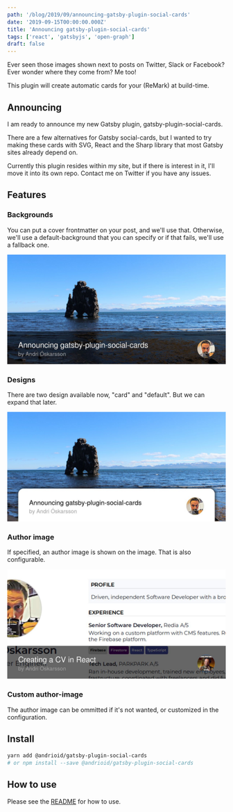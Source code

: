 ```yaml
---
path: '/blog/2019/09/announcing-gatsby-plugin-social-cards'
date: '2019-09-15T00:00:00.000Z'
title: 'Announcing gatsby-plugin-social-cards'
tags: ['react', 'gatsbyjs', 'open-graph']
draft: false
---
```


Ever seen those images shown next to posts on Twitter, Slack or Facebook? Ever wonder where they come from? Me too!

This plugin will create automatic cards for your (ReMark) at build-time.

## Announcing

I am ready to announce my new Gatsby plugin, gatsby-plugin-social-cards.

There are a few alternatives for Gatsby social-cards, but I wanted to try making these cards with SVG, React and the Sharp library that most Gatsby sites already depend on.

Currently this plugin resides within my site, but if there is interest in it, I'll move it into its own repo. Contact me on Twitter if you have any issues.

## Features

### Backgrounds

You can put a cover frontmatter on your post, and we'll use that. Otherwise, we'll use a default-background that you can specify or if that fails, we'll use a fallback one.

![default card design](default-design.jpg)

### Designs

There are two design available now, "card" and "default". But we can expand that later.

![default card design](card-design.jpg)

### Author image

If specified, an author image is shown on the image. That is also configurable.

![default card design](cover-custom-author.jpg)

### Custom author-image

The author image can be ommitted if it's not wanted, or customized in the configuration.

## Install

```sh
yarn add @andrioid/gatsby-plugin-social-cards
# or npm install --save @andrioid/gatsby-plugin-social-cards
```

## How to use

Please see the [README](https://www.npmjs.com/package/@andrioid/gatsby-plugin-social-card) for how to use.
